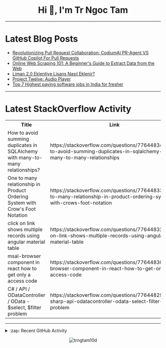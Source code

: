 <h1 align="center">Hi 👋, I'm Tr Ngoc Tam</h1>

---

# Latest Blog Posts
<!-- BLOG-POST-LIST:START -->
- [Revolutionizing Pull Request Collaboration: CodiumAI PR-Agent VS GitHub Copilot For Pull Requests](https://dev.to/dukeofhazardz/revolutionizing-pull-request-collaboration-codiumai-pr-agent-vs-github-copilot-for-pull-requests-2e7o)
- [Online Web Scraping 101: A Beginner&#39;s Guide to Extract Data from the Web](https://dev.to/newsdataio/online-web-scraping-101-a-beginners-guide-to-extract-data-from-the-web-5fp0)
- [Liman 2.0 Eklentiye Lisans Nasıl Eklenir?](https://dev.to/aciklab/liman-20-eklentiye-lisans-nasil-eklenir-46b5)
- [Project Twelve: Audio Player](https://dev.to/valeriavg/project-twelve-audio-player-2m7)
- [Top 7 Highest paying software jobs in India for fresher](https://dev.to/learningpath/navigating-the-tech-jungle-the-highest-paying-software-jobs-in-india-for-fresher-5dm4)
<!-- BLOG-POST-LIST:END -->

---

# Latest StackOverflow Activity
<table>
  <tr><th>Title</th><th>Link</th></tr>
  <!-- STACKOVERFLOW:START --><tr><td>How to avoid summing duplicates in SQLAlchemy with many-to-many relationships?</td><td>https://stackoverflow.com/questions/77644834/how-to-avoid-summing-duplicates-in-sqlalchemy-with-many-to-many-relationships</td></tr><tr><td>One to many relationship in Product Ordering System with Crow&#39;s Foot Notation</td><td>https://stackoverflow.com/questions/77644833/one-to-many-relationship-in-product-ordering-system-with-crows-foot-notation</td></tr><tr><td>click on link shows multiple records using angular material table</td><td>https://stackoverflow.com/questions/77644832/click-on-link-shows-multiple-records-using-angular-material-table</td></tr><tr><td>msal-browser component in react how to get only a access code</td><td>https://stackoverflow.com/questions/77644830/msal-browser-component-in-react-how-to-get-only-a-access-code</td></tr><tr><td>C# / API / ODataController / OData - $select, $filter problem</td><td>https://stackoverflow.com/questions/77644829/c-sharp-api-odatacontroller-odata-select-filter-problem</td></tr><!-- STACKOVERFLOW:END -->
</table>

---

<details>
  <summary>:zap: Recent GitHub Activity</summary>
  
<!--START_SECTION:activity-->
<!--END_SECTION:activity-->

</details>

<p align="center"><img align="center" src="https://github-readme-streak-stats.herokuapp.com/?user=trngtam10d&" alt="trngtam10d" /></p>